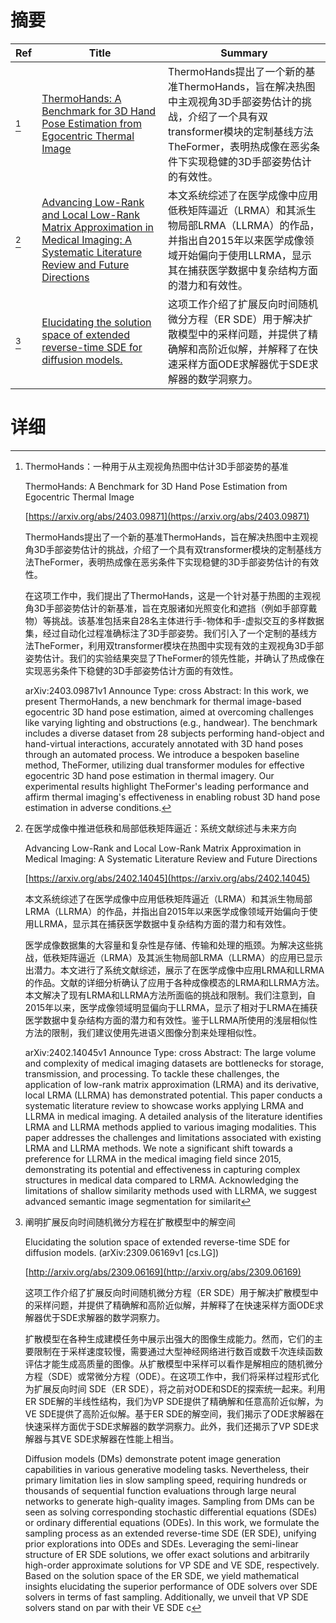 # 摘要

| Ref | Title | Summary |
| --- | --- | --- |
| [^1] | [ThermoHands: A Benchmark for 3D Hand Pose Estimation from Egocentric Thermal Image](https://arxiv.org/abs/2403.09871) | ThermoHands提出了一个新的基准ThermoHands，旨在解决热图中主观视角3D手部姿势估计的挑战，介绍了一个具有双transformer模块的定制基线方法TheFormer，表明热成像在恶劣条件下实现稳健的3D手部姿势估计的有效性。 |
| [^2] | [Advancing Low-Rank and Local Low-Rank Matrix Approximation in Medical Imaging: A Systematic Literature Review and Future Directions](https://arxiv.org/abs/2402.14045) | 本文系统综述了在医学成像中应用低秩矩阵逼近（LRMA）和其派生物局部LRMA（LLRMA）的作品，并指出自2015年以来医学成像领域开始偏向于使用LLRMA，显示其在捕获医学数据中复杂结构方面的潜力和有效性。 |
| [^3] | [Elucidating the solution space of extended reverse-time SDE for diffusion models.](http://arxiv.org/abs/2309.06169) | 这项工作介绍了扩展反向时间随机微分方程（ER SDE）用于解决扩散模型中的采样问题，并提供了精确解和高阶近似解，并解释了在快速采样方面ODE求解器优于SDE求解器的数学洞察力。 |

# 详细

[^1]: ThermoHands：一种用于从主观视角热图中估计3D手部姿势的基准

    ThermoHands: A Benchmark for 3D Hand Pose Estimation from Egocentric Thermal Image

    [https://arxiv.org/abs/2403.09871](https://arxiv.org/abs/2403.09871)

    ThermoHands提出了一个新的基准ThermoHands，旨在解决热图中主观视角3D手部姿势估计的挑战，介绍了一个具有双transformer模块的定制基线方法TheFormer，表明热成像在恶劣条件下实现稳健的3D手部姿势估计的有效性。

    

    在这项工作中，我们提出了ThermoHands，这是一个针对基于热图的主观视角3D手部姿势估计的新基准，旨在克服诸如光照变化和遮挡（例如手部穿戴物）等挑战。该基准包括来自28名主体进行手-物体和手-虚拟交互的多样数据集，经过自动化过程准确标注了3D手部姿势。我们引入了一个定制的基线方法TheFormer，利用双transformer模块在热图中实现有效的主观视角3D手部姿势估计。我们的实验结果突显了TheFormer的领先性能，并确认了热成像在实现恶劣条件下稳健的3D手部姿势估计方面的有效性。

    arXiv:2403.09871v1 Announce Type: cross  Abstract: In this work, we present ThermoHands, a new benchmark for thermal image-based egocentric 3D hand pose estimation, aimed at overcoming challenges like varying lighting and obstructions (e.g., handwear). The benchmark includes a diverse dataset from 28 subjects performing hand-object and hand-virtual interactions, accurately annotated with 3D hand poses through an automated process. We introduce a bespoken baseline method, TheFormer, utilizing dual transformer modules for effective egocentric 3D hand pose estimation in thermal imagery. Our experimental results highlight TheFormer's leading performance and affirm thermal imaging's effectiveness in enabling robust 3D hand pose estimation in adverse conditions.
    
[^2]: 在医学成像中推进低秩和局部低秩矩阵逼近：系统文献综述与未来方向

    Advancing Low-Rank and Local Low-Rank Matrix Approximation in Medical Imaging: A Systematic Literature Review and Future Directions

    [https://arxiv.org/abs/2402.14045](https://arxiv.org/abs/2402.14045)

    本文系统综述了在医学成像中应用低秩矩阵逼近（LRMA）和其派生物局部LRMA（LLRMA）的作品，并指出自2015年以来医学成像领域开始偏向于使用LLRMA，显示其在捕获医学数据中复杂结构方面的潜力和有效性。

    

    医学成像数据集的大容量和复杂性是存储、传输和处理的瓶颈。为解决这些挑战，低秩矩阵逼近（LRMA）及其派生物局部LRMA（LLRMA）的应用已显示出潜力。本文进行了系统文献综述，展示了在医学成像中应用LRMA和LLRMA的作品。文献的详细分析确认了应用于各种成像模态的LRMA和LLRMA方法。本文解决了现有LRMA和LLRMA方法所面临的挑战和限制。我们注意到，自2015年以来，医学成像领域明显偏向于LLRMA，显示了相对于LRMA在捕获医学数据中复杂结构方面的潜力和有效性。鉴于LLRMA所使用的浅层相似性方法的限制，我们建议使用先进语义图像分割来处理相似性。

    arXiv:2402.14045v1 Announce Type: cross  Abstract: The large volume and complexity of medical imaging datasets are bottlenecks for storage, transmission, and processing. To tackle these challenges, the application of low-rank matrix approximation (LRMA) and its derivative, local LRMA (LLRMA) has demonstrated potential.   This paper conducts a systematic literature review to showcase works applying LRMA and LLRMA in medical imaging. A detailed analysis of the literature identifies LRMA and LLRMA methods applied to various imaging modalities. This paper addresses the challenges and limitations associated with existing LRMA and LLRMA methods.   We note a significant shift towards a preference for LLRMA in the medical imaging field since 2015, demonstrating its potential and effectiveness in capturing complex structures in medical data compared to LRMA. Acknowledging the limitations of shallow similarity methods used with LLRMA, we suggest advanced semantic image segmentation for similarit
    
[^3]: 阐明扩展反向时间随机微分方程在扩散模型中的解空间

    Elucidating the solution space of extended reverse-time SDE for diffusion models. (arXiv:2309.06169v1 [cs.LG])

    [http://arxiv.org/abs/2309.06169](http://arxiv.org/abs/2309.06169)

    这项工作介绍了扩展反向时间随机微分方程（ER SDE）用于解决扩散模型中的采样问题，并提供了精确解和高阶近似解，并解释了在快速采样方面ODE求解器优于SDE求解器的数学洞察力。

    

    扩散模型在各种生成建模任务中展示出强大的图像生成能力。然而，它们的主要限制在于采样速度较慢，需要通过大型神经网络进行数百或数千次连续函数评估才能生成高质量的图像。从扩散模型中采样可以看作是解相应的随机微分方程（SDE）或常微分方程（ODE）。在这项工作中，我们将采样过程形式化为扩展反向时间 SDE（ER SDE），将之前对ODE和SDE的探索统一起来。利用ER SDE解的半线性结构，我们为VP SDE提供了精确解和任意高阶近似解，为VE SDE提供了高阶近似解。基于ER SDE的解空间，我们揭示了ODE求解器在快速采样方面优于SDE求解器的数学洞察力。此外，我们还揭示了VP SDE求解器与其VE SDE求解器在性能上相当。

    Diffusion models (DMs) demonstrate potent image generation capabilities in various generative modeling tasks. Nevertheless, their primary limitation lies in slow sampling speed, requiring hundreds or thousands of sequential function evaluations through large neural networks to generate high-quality images. Sampling from DMs can be seen as solving corresponding stochastic differential equations (SDEs) or ordinary differential equations (ODEs). In this work, we formulate the sampling process as an extended reverse-time SDE (ER SDE), unifying prior explorations into ODEs and SDEs. Leveraging the semi-linear structure of ER SDE solutions, we offer exact solutions and arbitrarily high-order approximate solutions for VP SDE and VE SDE, respectively. Based on the solution space of the ER SDE, we yield mathematical insights elucidating the superior performance of ODE solvers over SDE solvers in terms of fast sampling. Additionally, we unveil that VP SDE solvers stand on par with their VE SDE c
    

